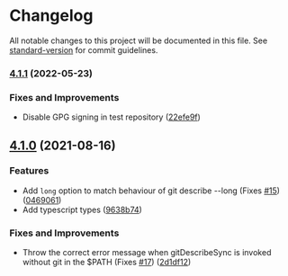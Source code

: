 # Changelog

All notable changes to this project will be documented in this file. See [standard-version](https://github.com/conventional-changelog/standard-version) for commit guidelines.

### [4.1.1](https://github.com/tvdstaaij/node-git-describe/compare/v4.1.0...v4.1.1) (2022-05-23)


### Fixes and Improvements

* Disable GPG signing in test repository ([22efe9f](https://github.com/tvdstaaij/node-git-describe/commit/22efe9f2a94199e76b862bcd698a44b561f4c577))

## [4.1.0](https://github.com/tvdstaaij/node-git-describe/compare/v4.0.4...v4.1.0) (2021-08-16)


### Features

* Add `long` option to match behaviour of git describe --long (Fixes [#15](https://github.com/tvdstaaij/node-git-describe/issues/15)) ([0469061](https://github.com/tvdstaaij/node-git-describe/commit/046906171c9db8585577bdc1cd827edd69363ca7))
* Add typescript types ([9638b74](https://github.com/tvdstaaij/node-git-describe/commit/9638b7447a9e346f7e8ac678d8bbe2770ea65abd))


### Fixes and Improvements

* Throw the correct error message when gitDescribeSync is invoked without git in the $PATH (Fixes [#17](https://github.com/tvdstaaij/node-git-describe/issues/17)) ([2d1df12](https://github.com/tvdstaaij/node-git-describe/commit/2d1df12e15751ba079dd3a4b623ecbe10df0db91))
